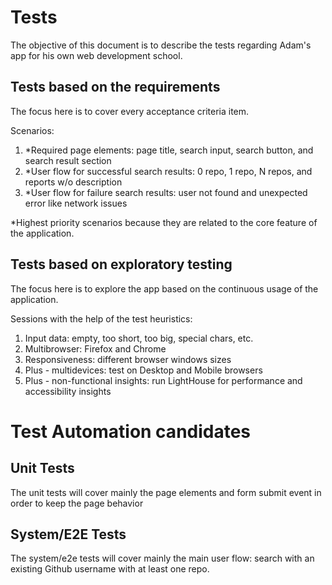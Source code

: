 # Tests

The objective of this document is to describe the tests regarding Adam's app for his own web development school.

## Tests based on the requirements

The focus here is to cover every acceptance criteria item.

Scenarios:
1. *Required page elements: page title, search input, search button, and search result section
1. *User flow for successful search results: 0 repo, 1 repo, N repos, and reports w/o description
1. *User flow for failure search results: user not found and unexpected error like network issues

*Highest priority scenarios because they are related to the core feature of the application.

## Tests based on exploratory testing

The focus here is to explore the app based on the continuous usage of the application.

Sessions with the help of the test heuristics:
1. Input data: empty, too short, too big, special chars, etc.
1. Multibrowser: Firefox and Chrome
1. Responsiveness: different browser windows sizes
1. Plus - multidevices: test on Desktop and Mobile browsers
1. Plus - non-functional insights: run LightHouse for performance and accessibility insights

# Test Automation candidates

## Unit Tests

The unit tests will cover mainly the page elements and form submit event in order to keep the page behavior

## System/E2E Tests

The system/e2e tests will cover mainly the main user flow: search with an existing Github username with at least one repo.